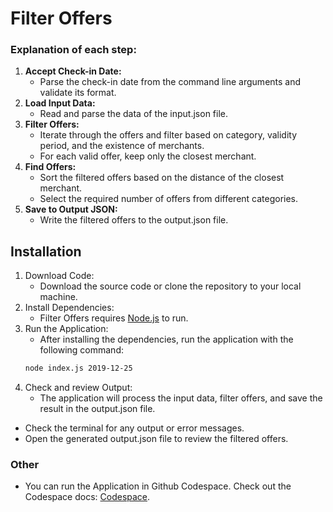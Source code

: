 # Filter Offers
### Explanation of each step:
1. **Accept Check-in Date:**
   - Parse the check-in date from the command line arguments and validate its format.
2. **Load Input Data:**
   - Read and parse the data of the input.json file.
3. **Filter Offers:**
   - Iterate through the offers and filter based on category, validity period, and the existence of merchants.
   - For each valid offer, keep only the closest merchant.
4. **Find Offers:**
   - Sort the filtered offers based on the distance of the closest merchant.
   - Select the required number of offers from different categories.
5. **Save to Output JSON:**
   - Write the filtered offers to the output.json file.
## Installation
1. Download Code:
   - Download the source code or clone the repository to your local machine.
2. Install Dependencies:
   - Filter Offers requires [Node.js](https://nodejs.org/) to run.
3. Run the Application:
   - After installing the dependencies, run the application with the following command:
   ```sh
   node index.js 2019-12-25 
   ```
4. Check and review Output:
   - The application will process the input data, filter offers, and save the result in the output.json file.
- Check the terminal for any output or error messages.
- Open the generated output.json file to review the filtered offers.
### Other
- You can run the Application in Github Codespace. Check out the Codespace docs: [Codespace](https://github.com/features/codespaces).
